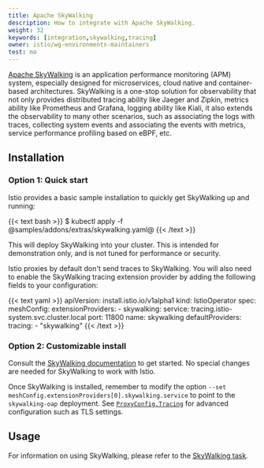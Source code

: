 ```yaml
---
title: Apache SkyWalking
description: How to integrate with Apache SkyWalking.
weight: 32
keywords: [integration,skywalking,tracing]
owner: istio/wg-environments-maintainers
test: no
---
```


[Apache SkyWalking](http://skywalking.apache.org) is an application performance monitoring (APM) system, especially designed for
microservices, cloud native and container-based architectures. SkyWalking is a one-stop solution for observability that not only
provides distributed tracing ability like Jaeger and Zipkin, metrics ability like Prometheus and Grafana, logging ability like Kiali,
it also extends the observability to many other scenarios, such as associating the logs with traces, collecting system events and
associating the events with metrics, service performance profiling based on eBPF, etc.

## Installation

### Option 1: Quick start

Istio provides a basic sample installation to quickly get SkyWalking up and running:

{{< text bash >}}
$ kubectl apply -f @samples/addons/extras/skywalking.yaml@
{{< /text >}}

This will deploy SkyWalking into your cluster. This is intended for demonstration only, and is not tuned for performance or security.

Istio proxies by default don't send traces to SkyWalking. You will also need to enable the SkyWalking tracing extension provider by adding
the following fields to your configuration:

{{< text yaml >}}
apiVersion: install.istio.io/v1alpha1
kind: IstioOperator
spec:
  meshConfig:
    extensionProviders:
      - skywalking:
          service: tracing.istio-system.svc.cluster.local
          port: 11800
        name: skywalking
    defaultProviders:
        tracing:
        - "skywalking"
{{< /text >}}

### Option 2: Customizable install

Consult the [SkyWalking documentation](http://skywalking.apache.org) to get started. No special changes are needed for SkyWalking to work with Istio.

Once SkyWalking is installed, remember to modify the option `--set meshConfig.extensionProviders[0].skywalking.service` to point to the `skywalking-oap` deployment.
See [`ProxyConfig.Tracing`](/docs/reference/config/istio.mesh.v1alpha1/#Tracing) for advanced configuration such as TLS settings.

## Usage

For information on using SkyWalking, please refer to the [SkyWalking task](/docs/tasks/observability/distributed-tracing/skywalking/).
